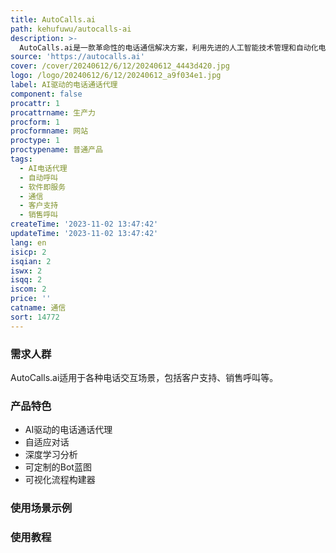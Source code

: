```yaml
---
title: AutoCalls.ai
path: kehufuwu/autocalls-ai
description: >-
  AutoCalls.ai是一款革命性的电话通信解决方案，利用先进的人工智能技术管理和自动化电话交互。它提供了AI驱动的电话通话代理，可以优化客户支持和销售呼叫，提高效率和用户体验。AutoCalls.ai还具有可定制的Bot蓝图，深度学习分析和可视化流程构建器，帮助用户实现精准和定制化的电话交互。
source: 'https://autocalls.ai'
cover: /cover/20240612/6/12/20240612_4443d420.jpg
logo: /logo/20240612/6/12/20240612_a9f034e1.jpg
label: AI驱动的电话通话代理
component: false
procattr: 1
procattrname: 生产力
procform: 1
procformname: 网站
proctype: 1
proctypename: 普通产品
tags:
  - AI电话代理
  - 自动呼叫
  - 软件即服务
  - 通信
  - 客户支持
  - 销售呼叫
createTime: '2023-11-02 13:47:42'
updateTime: '2023-11-02 13:47:42'
lang: en
isicp: 2
isqian: 2
iswx: 2
isqq: 2
iscom: 2
price: ''
catname: 通信
sort: 14772
---
```




### 需求人群
AutoCalls.ai适用于各种电话交互场景，包括客户支持、销售呼叫等。

### 产品特色
- AI驱动的电话通话代理
- 自适应对话
- 深度学习分析
- 可定制的Bot蓝图
- 可视化流程构建器

### 使用场景示例


### 使用教程


  
